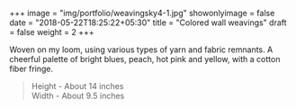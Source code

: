+++
image = "img/portfolio/weavingsky4-1.jpg"
showonlyimage = false
date = "2018-05-22T18:25:22+05:30"
title = "Colored wall weavings"
draft = false
weight = 2
+++
<!--more-->

Woven on my loom, using various types of yarn and fabric remnants. A cheerful palette of bright blues, peach, hot pink and yellow, with a cotton fiber fringe.

> Height - About 14 inches
<br> Width - About 9.5 inches